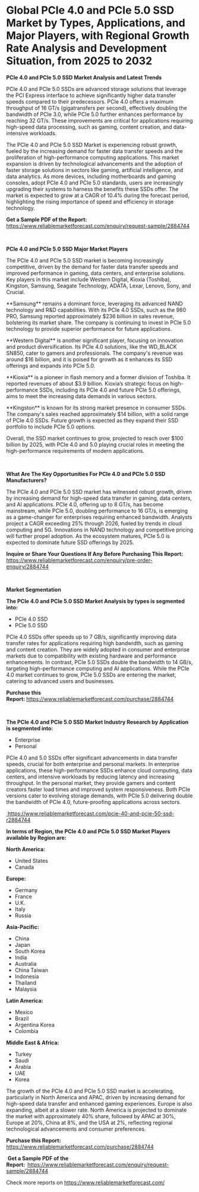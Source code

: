 <p><h1>Global PCIe 4.0 and PCIe 5.0 SSD Market by Types, Applications, and Major Players, with Regional Growth Rate Analysis and Development Situation, from 2025 to 2032</h1></p><p><strong>PCIe 4.0 and PCIe 5.0 SSD Market Analysis and Latest Trends</strong></p>
<p><p>PCIe 4.0 and PCIe 5.0 SSDs are advanced storage solutions that leverage the PCI Express interface to achieve significantly higher data transfer speeds compared to their predecessors. PCIe 4.0 offers a maximum throughput of 16 GT/s (gigatransfers per second), effectively doubling the bandwidth of PCIe 3.0, while PCIe 5.0 further enhances performance by reaching 32 GT/s. These improvements are critical for applications requiring high-speed data processing, such as gaming, content creation, and data-intensive workloads.</p><p>The PCIe 4.0 and PCIe 5.0 SSD Market is experiencing robust growth, fueled by the increasing demand for faster data transfer speeds and the proliferation of high-performance computing applications. This market expansion is driven by technological advancements and the adoption of faster storage solutions in sectors like gaming, artificial intelligence, and data analytics. As more devices, including motherboards and gaming consoles, adopt PCIe 4.0 and PCIe 5.0 standards, users are increasingly upgrading their systems to harness the benefits these SSDs offer. The market is expected to grow at a CAGR of 10.4% during the forecast period, highlighting the rising importance of speed and efficiency in storage technology.</p></p>
<p><strong>Get a Sample PDF of the Report:&nbsp;</strong> <a href="https://www.reliablemarketforecast.com/enquiry/request-sample/2884744?utm_campaign=2516&utm_medium=2&utm_source=Github&utm_content=ia&utm_term=13032025&utm_id=pcie-40-and-pcie-50-ssd">https://www.reliablemarketforecast.com/enquiry/request-sample/2884744</a></p>
<p>&nbsp;</p>
<p><strong>PCIe 4.0 and PCIe 5.0 SSD Major Market Players</strong></p>
<p><p>The PCIe 4.0 and PCIe 5.0 SSD market is becoming increasingly competitive, driven by the demand for faster data transfer speeds and improved performance in gaming, data centers, and enterprise solutions. Key players in this market include Western Digital, Kioxia (Toshiba), Kingston, Samsung, Seagate Technology, ADATA, Lexar, Lenovo, Sony, and Crucial.</p><p>**Samsung** remains a dominant force, leveraging its advanced NAND technology and R&D capabilities. With its PCIe 4.0 SSDs, such as the 980 PRO, Samsung reported approximately $236 billion in sales revenue, bolstering its market share. The company is continuing to invest in PCIe 5.0 technology to provide superior performance for future applications.</p><p>**Western Digital** is another significant player, focusing on innovation and product diversification. Its PCIe 4.0 solutions, like the WD_BLACK SN850, cater to gamers and professionals. The company's revenue was around $16 billion, and it is poised for growth as it enhances its SSD offerings and expands into PCIe 5.0.</p><p>**Kioxia** is a pioneer in flash memory and a former division of Toshiba. It reported revenues of about $3.9 billion. Kioxia’s strategic focus on high-performance SSDs, including its PCIe 4.0 and future PCIe 5.0 offerings, aims to meet the increasing data demands in various sectors.</p><p>**Kingston** is known for its strong market presence in consumer SSDs. The company's sales reached approximately $14 billion, with a solid range of PCIe 4.0 SSDs. Future growth is expected as they expand their SSD portfolio to include PCIe 5.0 options.</p><p>Overall, the SSD market continues to grow, projected to reach over $100 billion by 2025, with PCIe 4.0 and 5.0 playing crucial roles in meeting the high-performance requirements of modern applications.</p></p>
<p>&nbsp;</p>
<p><strong>What Are The Key Opportunities For PCIe 4.0 and PCIe 5.0 SSD Manufacturers?</strong></p>
<p><p>The PCIe 4.0 and PCIe 5.0 SSD market has witnessed robust growth, driven by increasing demand for high-speed data transfer in gaming, data centers, and AI applications. PCIe 4.0, offering up to 8 GT/s, has become mainstream, while PCIe 5.0, doubling performance to 16 GT/s, is emerging as a game-changer for enterprises requiring enhanced bandwidth. Analysts project a CAGR exceeding 25% through 2026, fueled by trends in cloud computing and 5G. Innovations in NAND technology and competitive pricing will further propel adoption. As the ecosystem matures, PCIe 5.0 is expected to dominate future SSD offerings by 2025.</p></p>
<p><strong>Inquire or Share Your Questions If Any Before Purchasing This Report:</strong> <a href="https://www.reliablemarketforecast.com/enquiry/pre-order-enquiry/2884744?utm_campaign=2516&utm_medium=2&utm_source=Github&utm_content=ia&utm_term=13032025&utm_id=pcie-40-and-pcie-50-ssd">https://www.reliablemarketforecast.com/enquiry/pre-order-enquiry/2884744</a></p>
<p>&nbsp;</p>
<p><strong>Market Segmentation</strong></p>
<p><strong>The PCIe 4.0 and PCIe 5.0 SSD Market Analysis by types is segmented into:</strong></p>
<p><ul><li>PCIe 4.0 SSD</li><li>PCIe 5.0 SSD</li></ul></p>
<p><p>PCIe 4.0 SSDs offer speeds up to 7 GB/s, significantly improving data transfer rates for applications requiring high bandwidth, such as gaming and content creation. They are widely adopted in consumer and enterprise markets due to compatibility with existing hardware and performance enhancements. In contrast, PCIe 5.0 SSDs double the bandwidth to 14 GB/s, targeting high-performance computing and AI applications. While the PCIe 4.0 market continues to grow, PCIe 5.0 SSDs are entering the market, catering to advanced users and businesses.</p></p>
<p><strong>Purchase this Report:&nbsp;</strong><a href="https://www.reliablemarketforecast.com/purchase/2884744?utm_campaign=2516&utm_medium=2&utm_source=Github&utm_content=ia&utm_term=13032025&utm_id=pcie-40-and-pcie-50-ssd">https://www.reliablemarketforecast.com/purchase/2884744</a></p>
<p>&nbsp;</p>
<p><strong>The PCIe 4.0 and PCIe 5.0 SSD Market Industry Research by Application is segmented into:</strong></p>
<p><ul><li>Enterprise</li><li>Personal</li></ul></p>
<p><p>PCIe 4.0 and 5.0 SSDs offer significant advancements in data transfer speeds, crucial for both enterprise and personal markets. In enterprise applications, these high-performance SSDs enhance cloud computing, data centers, and intensive workloads by reducing latency and increasing throughput. In the personal market, they provide gamers and content creators faster load times and improved system responsiveness. Both PCIe versions cater to evolving storage demands, with PCIe 5.0 delivering double the bandwidth of PCIe 4.0, future-proofing applications across sectors.</p></p>
<p><a href="https://www.reliablemarketforecast.com/pcie-40-and-pcie-50-ssd-r2884744?utm_campaign=2516&utm_medium=2&utm_source=Github&utm_content=ia&utm_term=13032025&utm_id=pcie-40-and-pcie-50-ssd">&nbsp;https://www.reliablemarketforecast.com/pcie-40-and-pcie-50-ssd-r2884744</a></p>
<p><strong>In terms of Region, the PCIe 4.0 and PCIe 5.0 SSD Market Players available by Region are:</strong></p>
<p>
    <p> <strong> North America: </strong>
        <ul>
            <li>United States</li>
            <li>Canada</li>
        </ul>
        </p> 
    <p> <strong> Europe: </strong>
        <ul>
            <li>Germany</li>
            <li>France</li>
            <li>U.K.</li>
            <li>Italy</li>
            <li>Russia</li>
        </ul>
        </p> 
    <p> <strong> Asia-Pacific: </strong>
        <ul>
            <li>China</li>
            <li>Japan</li>
            <li>South Korea</li>
            <li>India</li>
            <li>Australia</li>
            <li>China Taiwan</li>
            <li>Indonesia</li>
            <li>Thailand</li>
            <li>Malaysia</li>
        </ul>
        </p> 
    <p> <strong> Latin America: </strong>
        <ul>
            <li>Mexico</li>
            <li>Brazil</li>
            <li>Argentina Korea</li>
            <li>Colombia</li>
        </ul>
        </p> 
    <p> <strong> Middle East & Africa: </strong>
        <ul>
            <li>Turkey</li>
            <li>Saudi</li>
            <li>Arabia</li>
            <li>UAE</li>
            <li>Korea</li>
        </ul>
    </p>
    </p>
<p><p>The growth of the PCIe 4.0 and PCIe 5.0 SSD market is accelerating, particularly in North America and APAC, driven by increasing demand for high-speed data transfer and enhanced gaming experiences. Europe is also expanding, albeit at a slower rate. North America is projected to dominate the market with approximately 40% share, followed by APAC at 30%, Europe at 20%, China at 8%, and the USA at 2%, reflecting regional technological advancements and consumer preferences.</p></p>
<p><strong>Purchase this Report: </strong><a href="https://www.reliablemarketforecast.com/purchase/2884744?utm_campaign=2516&utm_medium=2&utm_source=Github&utm_content=ia&utm_term=13032025&utm_id=pcie-40-and-pcie-50-ssd">https://www.reliablemarketforecast.com/purchase/2884744</a></p>
<p>&nbsp;<strong>Get a Sample PDF of the Report:&nbsp;&nbsp;</strong><a href="https://www.reliablemarketforecast.com/enquiry/request-sample/2884744?utm_campaign=2516&utm_medium=2&utm_source=Github&utm_content=ia&utm_term=13032025&utm_id=pcie-40-and-pcie-50-ssd">https://www.reliablemarketforecast.com/enquiry/request-sample/2884744</a></p>
<p><strong></strong></p>
<p>Check more reports on <a href="https://www.reliablemarketforecast.com/?utm_campaign=2516&utm_medium=2&utm_source=Github&utm_content=ia&utm_term=13032025&utm_id=pcie-40-and-pcie-50-ssd">https://www.reliablemarketforecast.com/</a></p>